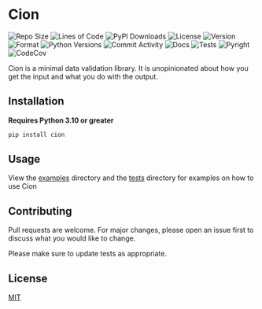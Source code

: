# Cion
![Repo Size](https://img.shields.io/github/languages/code-size/meizuflux/cion?style=flat)
![Lines of Code](https://img.shields.io/tokei/lines/github/meizuflux/cion?style=flat)
![PyPI Downloads](https://img.shields.io/pypi/dm/cion?style=flat)
![License](https://img.shields.io/pypi/l/cion?style=flat)
![Version](https://img.shields.io/pypi/v/cion?style=flat)
![Format](https://img.shields.io/pypi/format/cion?style=flat)
![Python Versions](https://img.shields.io/pypi/pyversions/cion?style=flat)
![Commit Activity](https://img.shields.io/github/commit-activity/m/meizuflux/cion?style=flat)
![Docs](https://readthedocs.org/projects/cionpy/badge/?style=flat)
![Tests](https://github.com/meizuflux/cion/workflows/tests/badge.svg)
![Pyright](https://github.com/meizuflux/cion/workflows/pyright/badge.svg)
![CodeCov](https://codecov.io/gh/meizuflux/cion/branch/master/graph/badge.svg)


Cion is a minimal data validation library. It is unopinionated about how you get the input and what you do with the output.

## Installation
**Requires Python 3.10 or greater**
```bash
pip install cion
```

## Usage

View the [examples](/examples) directory and the [tests](/tests) directory for examples on how to use Cion

## Contributing
Pull requests are welcome. For major changes, please open an issue first to discuss what you would like to change.

Please make sure to update tests as appropriate.

## License
[MIT](https://choosealicense.com/licenses/mit/)